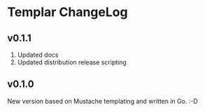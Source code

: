 Templar ChangeLog
=================

v0.1.1
------

1. Updated docs
2. Updated distribution release scripting


v0.1.0
------

New version based on Mustache templating and written in Go. :-D
